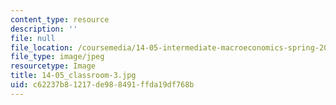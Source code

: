 ```yaml
---
content_type: resource
description: ''
file: null
file_location: /coursemedia/14-05-intermediate-macroeconomics-spring-2013/c62237b81217de988491ffda19df768b_14-05_classroom-3.jpg
file_type: image/jpeg
resourcetype: Image
title: 14-05_classroom-3.jpg
uid: c62237b8-1217-de98-8491-ffda19df768b
---
```

